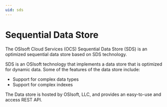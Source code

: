 ```yaml
---
uid: sds
---
```


Sequential Data Store
=====================

The OSIsoft Cloud Services (OCS) Sequential Data Store (SDS) is an optimized sequential data store based on SDS technology.

SDS is an OSIsoft technology that implements a data store that is optimized for dynamic data. Some of the features 
of the data store include:

* Support for complex data types
* Support for complex indexes

The Data store is hosted by OSIsoft, LLC, and provides an easy-to-use and access REST API.
